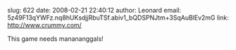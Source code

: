 slug:    622
date:    2008-02-21 22:40:12
author:  Leonard
email:   5z49F13qYWFz.nq8hUKsdjjRbuTSf.abiv1_bQDSPNJtm+3SqAuBlEv2mG
link:     http://www.crummy.com/

This game needs manananggals!

